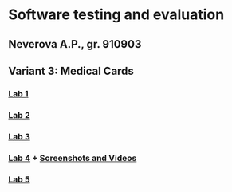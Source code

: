 # Software testing and evaluation
## Neverova A.P., gr. 910903
## Variant 3: Medical Cards
### [Lab 1](https://github.com/EVLAMPOCHKA/TOPO/blob/main/LR1.md)
### [Lab 2](https://github.com/EVLAMPOCHKA/TOPO/blob/main/LR2.pdf)
### [Lab 3](https://github.com/EVLAMPOCHKA/TOPO/blob/main/LR3.pdf)
### [Lab 4](https://github.com/EVLAMPOCHKA/TOPO/blob/main/LR4.pdf) + [Screenshots and Videos](https://github.com/EVLAMPOCHKA/TOPO/tree/main/Screenshots)
### [Lab 5](https://github.com/EVLAMPOCHKA/TOPO/blob/main/LR5.pdf)



